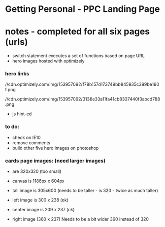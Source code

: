 # Getting Personal - PPC Landing Page

# notes - completed for all six pages (urls)

- switch statement executes a set of functions based on page URL
- hero images hosted with optimizely





### hero links
//cdn.optimizely.com/img/153957092/f78b157d173749bb845935c399be190f.png

//cdn.optimizely.com/img/153957092/3138e33a11fa41cb8337440f3abcd788.png

- js hint-ed


### to do:
- check on IE10
- remove comments
- build other five hero images on photoshop


### cards page images:  (need larger images)
- are 320x320 (too small)

- canvas is 1186px x 604px

- tall image is 305x600    (needs to be taller - is 320 - twice as much taller)
- left image is 300 x 238 (ok)
- center image is 209 x 237 (ok)
- right image (360 x 237)  Needs to be a bit wider  360 instead of 320

